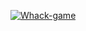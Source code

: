 [![Whack-game](https://github.com/MarkoMelle/table/actions/workflows/main.yml/badge.svg?branch=main)](https://github.com/MarkoMelle/Whack-game/actions/workflows/main.yml)
